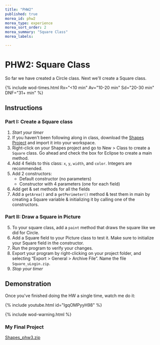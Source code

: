 ```yaml
---
title: "PHW2"
published: true
morea_id: phw2
morea_type: experience
morea_sort_order: 2
morea_summary: "Square Class"
morea_labels:

---
```


# PHW2: Square Class

So far we have created a Circle class. Next we'll create a Square class.

{% include wod-times.html Rx="<10 min" Av="10-20 min" Sd="20-30 min" DNF="31+ min" %}

## Instructions

### Part I: Create a Square class

1. *Start your timer*
1. If you haven't been following along in class, download the [Shapes Project](Shapes_phw2.zip) and import it into your workspace.
2. Right-click on your Shapes project and go to New > Class to create a `Square` class. Go ahead and check the box for Eclipse to create a main method.
1. Add 4 fields to this class: `x`, `y`, `width`, and `color`. Integers are recommended.
2. Add 2 constructors:
    * Default constructor (no parameters)
    * Constructor with 4 parameters (one for each field)
3. Add get & set methods for all the fields
4. Add a `getArea()` and a `getPerimeter()` method & test them in main by creating a Square variable & initializing it by calling one of the constructors.


### Part II: Draw a Square in Picture

5. To your square class, add a `paint` method that draws the square like we did for Circle.
4. Add a Square field to your Picture class to test it. Make sure to initialize your Square field in the constructor.
2. Run the program to verify your changes.
3. Export your program by right-clicking on your project folder, and selecting “Export > General > Archive File”. Name the file `Square_uLogin.zip`.
1. *Stop your timer*


## Demonstration

 Once you've finished doing the HW a single time, watch me do it:

{% include youtube.html id="IgqOMPyyH98" %}

{% include wod-warning.html %}

### My Final Project

[Shapes_phw3.zip](Shapes_phw3.zip)